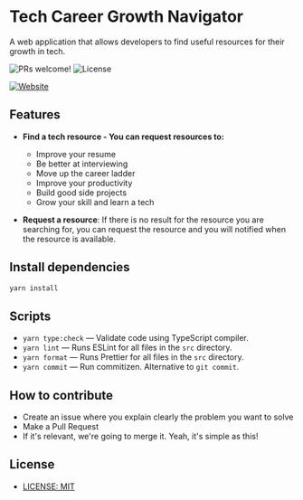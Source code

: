 # Tech Career Growth Navigator
A web application that allows developers to find useful resources for their growth in tech.

<div>
  <img src="https://img.shields.io/static/v1?label=PRs&message=welcome&color=1d4ed8&labelColor=fff" alt="PRs welcome!" />
  <img src="https://img.shields.io/github/license/tericcabrel/tech-career-growth-navigator?label=License&message=License&color=1d4ed8&labelColor=fff" alt="License" />
</div>

[![Website](https://techcareergrowth.co/assets/og.png)](https://techcareergrowth.co)


## Features
- **Find a tech resource - You can request resources to:**
  - Improve your resume
  - Be better at interviewing
  - Move up the career ladder
  - Improve your productivity
  - Build good side projects
  - Grow your skill and learn a tech


- **Request a resource**: If there is no result for the resource you are searching for,
you can request the resource and you will notified when the resource is available.

## Install dependencies
```bash
yarn install
```

## Scripts
- `yarn type:check` — Validate code using TypeScript compiler.
- `yarn lint` — Runs ESLint for all files in the `src` directory.
- `yarn format` — Runs Prettier for all files in the `src` directory.
- `yarn commit` — Run commitizen. Alternative to `git commit`.

## How to contribute

- Create an issue where you explain clearly the problem you want to solve
- Make a Pull Request
- If it's relevant, we're going to merge it.
  Yeah, it's simple as this!


## License

- [LICENSE: MIT](/LICENSE)

